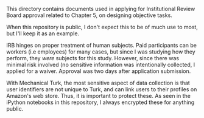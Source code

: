 This directory contains documents used in applying for Institutional Review Board approval related to Chapter 5, on designing objective tasks.

When this repository is public, I don't expect this to be of much use to most, but I'll keep it as an example.

IRB hinges on proper treatment of human subjects. Paid participants can be workers (i.e employees) for many cases, but since I was studying how they perform, they *were* subjects for this study. However, since there was minimal risk involved (no sensitive information was intentionally collected, I applied for a waiver. Approval was two days after application submission.

With Mechanical Turk, the most sensitive aspect of data collection is that user identifiers are not unique to Turk, and can link users to their profiles on Amazon's web store. Thus, it is important to protect these. As seen in the iPython notebooks in this repository, I always encrypted these for anything public.
